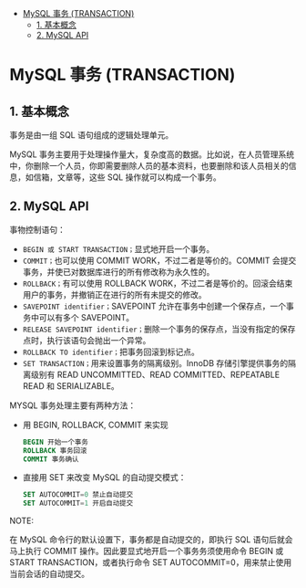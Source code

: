 - [MySQL 事务 (TRANSACTION)](#mysql--transaction)
  - [1. 基本概念](#1)
  - [2. MySQL API](#2-mysql-api)

# MySQL 事务 (TRANSACTION)

## 1. 基本概念

事务是由一组 SQL 语句组成的逻辑处理单元。

MySQL 事务主要用于处理操作量大，复杂度高的数据。比如说，在人员管理系统中，你删除一个人员，你即需要删除人员的基本资料，也要删除和该人员相关的信息，如信箱，文章等，这些 SQL 操作就可以构成一个事务。

## 2. MySQL API

事物控制语句：
- `BEGIN 或 START TRANSACTION；`显式地开启一个事务。
- `COMMIT；`也可以使用 COMMIT WORK，不过二者是等价的。COMMIT 会提交事务，并使已对数据库进行的所有修改称为永久性的。
- `ROLLBACK；`有可以使用 ROLLBACK WORK，不过二者是等价的。回滚会结束用户的事务，并撤销正在进行的所有未提交的修改。
- `SAVEPOINT identifier；`SAVEPOINT 允许在事务中创建一个保存点，一个事务中可以有多个 SAVEPOINT。
- `RELEASE SAVEPOINT identifier；`删除一个事务的保存点，当没有指定的保存点时，执行该语句会抛出一个异常。
- `ROLLBACK TO identifier；`把事务回滚到标记点。
- `SET TRANSACTION；`用来设置事务的隔离级别。InnoDB 存储引擎提供事务的隔离级别有 READ UNCOMMITTED、READ COMMITTED、REPEATABLE READ 和 SERIALIZABLE。

MYSQL 事务处理主要有两种方法：
- 用 BEGIN, ROLLBACK, COMMIT 来实现
  ```sql
  BEGIN 开始一个事务
  ROLLBACK 事务回滚
  COMMIT 事务确认
  ```
- 直接用 SET 来改变 MySQL 的自动提交模式：
  ```sql
  SET AUTOCOMMIT=0 禁止自动提交
  SET AUTOCOMMIT=1 开启自动提交
  ```

NOTE:

在 MySQL 命令行的默认设置下，事务都是自动提交的，即执行 SQL 语句后就会马上执行 COMMIT 操作。因此要显式地开启一个事务务须使用命令 BEGIN 或 START TRANSACTION，或者执行命令 SET AUTOCOMMIT=0，用来禁止使用当前会话的自动提交。
